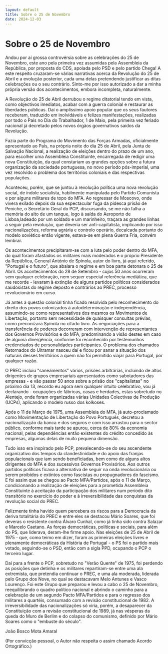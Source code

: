 ```yaml
---
layout: default
title: Sobre o 25 de Novembro
date: 2024-12-03
---
```

# Sobre o 25 de Novembro

Andou por aí grossa controvérsia sobre as celebrações do 25 de Novembro, este ano pela primeira vez assumidas pela Assembleia da República, por proposta do CDS, apoiada pelo PSD e pelo partido Chega! A este respeito cruzaram-se várias narrativas acerca da Revolução do 25 de Abril e a evolução posterior, cada uma delas pretendendo justificar as ditas celebrações ou o seu contrário. Sinto-me por isso autorizado a dar a minha própria versão dos acontecimentos, embora incompleta, naturalmente. 


A Revolução do 25 de Abril derrubou o regime ditatorial tendo em vista, como objectivos imediatos, acabar com a guerra colonial e restaurar as liberdades públicas. Daí o amplíssimo apoio popular que os seus fautores receberam, traduzido em inolvidáveis e felizes manifestações, realizadas por todo o País no Dia do Trabalhador, 1 de Maio, pela primeira vez feriado nacional já decretado pelos novos órgãos governativos saídos da Revolução. 


Fazia parte do Programa do Movimento das Forças Armadas, oficialmente apresentado ao País, na própria noite do dia 25 de Abril, pela Junta de Salvação Nacional, a realização de eleições dentro do prazo de um ano, para escolher uma Assembleia Constituinte, encarregada de redigir uma nova Constituição, da qual constariam as grandes opções sobre a futura organização da sociedade portuguesa, no novo período pós-imperial, uma vez resolvido o problema dos territórios coloniais e das respectivas populações. 


Aconteceu, porém, que se juntou à revolução política uma nova revolução social, de índole socialista, habilmente manipulada pelo Partido Comunista e por alguns militares de topo do MFA. Ao regressar de Moscovo, onde vivera exilado depois da sua espectacular fuga da pidesca prisão de Peniche, o Secretário Geral do PCP, discursando, se me não falha a memória do alto de um tanque, logo à saída do Aeroporto de Lisboa,ladeado por um soldado e um marinheiro, traçara as grandes linhas a seguir pela revolução, que deveria ser anti-capitalista, implicando por isso nacionalizações, reforma agrária e controlo operário, decalcada portanto do modelo soviético então vigente, estava-se em plena Guerra Fria, convém lembrar. 


Os acontecimentos precipitaram-se com a luta pelo poder dentro do MFA, do qual foram afastados os militares mais moderados e o próprio Presidente da República, General António de Spínola, autor do livro, já aqui referido, "Portugal e o futuro", que abalara o regime e em boa parte detonara o 25 de Abril. Os acontecimentos do 28 de Setembro - cujos 50 anos ocorreram sem qualquer celebração, nem sequer especial referência mediática, que me recorde - levaram à extinção de alguns partidos políticos considerados  saudosistas do regime deposto e contrários ao PREC, processo revolucionário em curso. 


Já antes a questão colonial tinha ficado resolvida pelo reconhecimento do direito dos povos colonizados à autodeterminação e independência, assumindo-se como representativos dos mesmos os Movimentos de Libertação, portanto sem necessidade de quaisquer consultas prévias, como preconizara Spínola no citado livro. As negociações para a transferência de poderes decorreram com intervenção de representantes dos Governos Provisórios e do MFA, predominando a visão destes em caso de alguma divergência, conforme foi reconhecido por testemunhos credenciados de personalidades participantes. O problema dos chamados Retornados do Ultramar nasceu daí e ficou por sanar a situação dos naturais desses territórios a quem não foi permitido viajar para Portugal, por qualquer razão. 


O PREC incluiu "saneamentos" vários, prisões arbitrárias, incluindo de altos dirigentes de grupos empresariais apresentados como sabotadores das empresas - e vão passar 50 anos sobre a prisão dos "capitalistas" no próximo dia 13, recordo eu agora sem qualquer intuito celebrativo, vou já declarando - ocupações de fábricas, casas e herdades, estas sobretudo no Alentejo, onde foram organizadas várias Unidades Colectivas de Produção (UCPs), aplicando o modelo russo dos kolkoses. 


Após o 11 de Março de 1975, uma Assembleia do MFA, já auto-proclamado como Movimentação de Libertação do Povo Português, decretou a nacionalização da banca e dos seguros e com isso arrastou para o sector público, conforme mais tarde se apurou, cerca de 80% da economia nacional, pelas dependências então existentes do crédito concedido às empresas, algumas delas de muito pequena dimensão. 


Tudo isso era inspirado pelo PCP, prevalecendo-se do seu ascendente organizativo dos tempos da clandestinidade e do apoio das franjas populacionais que iam sendo beneficiadas, bem como de alguns altos dirigentes do MFA e dos sucessivos Governos  Provisórios. Aos outros  partidos políticos ficava a alternativa de seguir na onda revolucionária ou serem proibidos e extintos como fascistas ou propugnadores do fascismo. E foi assim que se chegou ao Pacto MFA/Partidos, após o 11 de Março, condicionando a realização de eleições para a prometida Assembleia Constituinte à aceitação da participação dos militares num período dito transitório no exercício do poder e à irreversibilidade das conquistas da revolução social do PREC. 


Felizmente tinha havido quem percebera os riscos para a Democracia da deriva totalitária do PREC e entre eles se destacou Mário Soares, que foi deveras o resistente contra Álvaro Cunhal, como já tinha sido contra Salazar e Marcelo Caetano. As forças democráticas, políticas e sociais, para além do PS, que liderava, deram-lhe firme apoio. Nas eleições de 25 de Abril de 1975 - que, como teimo em dizer, foram as primeiras eleições livres e plenamente democráticas da História de Portugal - o PS foi o partido mais votado, seguindo-se o PSD, então com a sigla PPD, ocupando o PCP o terceiro lugar. 


Daí para a frente o PCP, sobretudo no "Verão Quente" de 1975, foi perdendo as posições que detinha e os militares repartiram-se entre uma ala extremista, que pretendia continuar o PREC, e uma ala moderada, liderada pelo Grupo dos Nove, no qual se destacavam Melo Antunes e Vasco Lourenço. Foi este Grupo que preparou e levou a cabo o 25 de Novembro, reequilibrando o quadro político nacional e abrindo o caminho para a celebração de um segundo Pacto MFA/Partidos e para o regresso dos militares a quartéis, consumado com a revisão constitucional de 1982. A irreversibilidade das nacionalizações só viria, porém, a desaparecer da Constituição com a revisão constitucional de 1989, já nas vésperas da queda do Muro de Berlim e do colapso do comunismo, definido por Mário Soares como o "embuste do século". 


João Bosco Mota Amaral 


(Por convicção pessoal, o Autor não respeita o assim chamado Acordo Ortográfico.)
